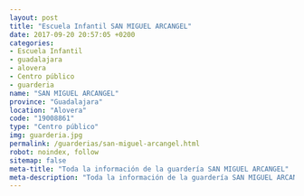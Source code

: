 ```yaml
---
layout: post
title: "Escuela Infantil SAN MIGUEL ARCANGEL"
date: 2017-09-20 20:57:05 +0200
categories:
- Escuela Infantil
- guadalajara
- alovera
- Centro público
- guarderia
name: "SAN MIGUEL ARCANGEL"
province: "Guadalajara"
location: "Alovera"
code: "19008861"
type: "Centro público"
img: guarderia.jpg
permalink: /guarderias/san-miguel-arcangel.html
robot: noindex, follow
sitemap: false
meta-title: "Toda la información de la guardería SAN MIGUEL ARCANGEL"
meta-description: "Toda la información de la guardería SAN MIGUEL ARCANGEL"
---
```

